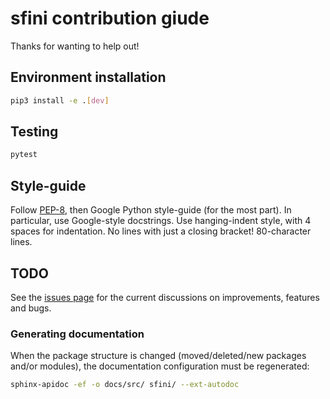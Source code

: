 # sfini contribution giude
Thanks for wanting to help out!

## Environment installation
```bash
pip3 install -e .[dev]
```

## Testing
```bash
pytest
```

## Style-guide
Follow [PEP-8](https://www.python.org/dev/peps/pep-0008/?), then Google Python
style-guide (for the most part). In particular, use Google-style docstrings.
Use hanging-indent style, with 4 spaces for indentation. No lines with just a
closing bracket! 80-character lines.

## TODO
See the [issues page](https://gitlab.com/Epic_Wink/aws-sfn-service/issues) for
the current discussions on improvements, features and bugs.

### Generating documentation
When the package structure is changed (moved/deleted/new packages and/or
modules), the documentation configuration must be regenerated:
```bash
sphinx-apidoc -ef -o docs/src/ sfini/ --ext-autodoc
```
